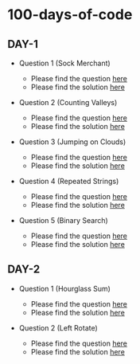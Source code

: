 # 100-days-of-code


## DAY-1

* Question 1 (Sock Merchant)
    * Please find the question [here](./Day-1/Question-1/Day-1-Q1.pdf)
    * Please find the solution [here](./Day-1/Question-1/Day-1-Q1.py)

* Question 2 (Counting Valleys)
    * Please find the question [here](./Day-1/Question-2/Day-1-Q2.pdf)
    * Please find the solution [here](./Day-1/Question-2/Day-1-Q2.py)

* Question 3 (Jumping on Clouds)
    * Please find the question [here](./Day-1/Question-3/Day-1-Q3.pdf)
    * Please find the solution [here](./Day-1/Question-3/Day-1-Q3.py)

* Question 4 (Repeated Strings)
    * Please find the question [here](./Day-1/Question-4/Day-1-Q4.pdf)
    * Please find the solution [here](./Day-1/Question-4/Day-1-Q4.py)

* Question 5 (Binary Search)
    * Please find the question [here](https://leetcode.com/explore/learn/card/binary-search/138/background/1038/)
    * Please find the solution [here](./Day-1/Question-5/Day-1-Q5.py)


## DAY-2

* Question 1 (Hourglass Sum)
    * Please find the question [here](./Day-2/Question-1/Day-2-Q1.pdf)
    * Please find the solution [here](./Day-2/Question-1/Day-2-Q1.py)

* Question 2 (Left Rotate)
    * Please find the question [here](./Day-2/Question-2/Day-2-Q2.pdf)
    * Please find the solution [here](./Day-2/Question-2/Day-2-Q2.py)